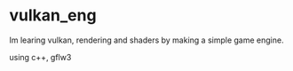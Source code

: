 # vulkan_eng
Im learing vulkan, rendering and shaders by making a simple game engine.

using c++, gflw3
